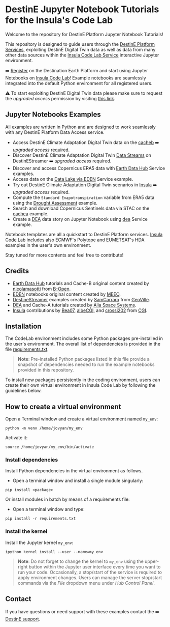 # DestinE Jupyter Notebook Tutorials for the Insula's Code Lab

Welcome to the repository for DestinE Platform Jupyter Notebook Tutorials!

This repository is designed to guide users through the [DestinE Platform Services](https://platform.destine.eu/services/), exploiting DestinE Digital Twin data as well as data from many other data sources within the [Insula Code Lab Service](https://platform.destine.eu/services/service/insula-code/) interactive Jupyter environment.

➡️ [Register](https://auth.destine.eu/realms/desp/account) on the Destination Earth Platform  and start using Jupyter Notebooks on [Insula Code Lab](https://code.insula.destine.eu)! Example notebooks are seamlessly integrated into the default Python environment for all registered users.

⚠️ To start exploiting DestinE Digital Twin data please make sure to request the *upgraded access* permission by visiting [this link](https://platform.destine.eu/access-policy-upgrade/).

## Jupyter Notebooks Examples

All examples are written in Python and are designed to work seamlessly with any DestinE Platform Data Access service.

* Access DestinE Climate Adaptation Digital Twin data on the [cacheb](./cacheb/cacheb-quickstart.ipynb) ➡️ *upgraded access* required.
* Discover DestinE Climate Adaptation Digital Twin [Data Streams](./DestineStreamer) on DestinEStreamer ➡️ *upgraded access* required.
* Discover and access Copernicus ERA5 data with [Earth Data Hub](./EarthDataHub) Service examples.
* Access data on the [Data Lake via EDEN](./EDEN/EDEN-example.ipynb) Service example.
* Try out DestinE Climate Adaptation Digital Twin scenarios in [Insula](./Insula) ➡️ *upgraded access* required.
* Compute the `Standard Evapotranspiration` variable from ERA5 data using the [Drought Assessment](./Insula/Drought_assessment.ipynb) example.
* Search and download Copernicus Sentinels data via STAC on the [cachea](./cachea/search_and_download.ipynb) example.
* Create a [DEA](https://dea.destine.eu/web/) data story on Jupyter Notebook using [dea](./dea/create-asset/create-asset.ipynb) Service example.

Notebook templates are all a quickstart to DestinE Platform services. [Insula Code Lab](https://code.insula.destine.eu/) includes also ECMWF's Polytope and EUMETSAT's HDA examples in the user's own environment.

Stay tuned for more contents and feel free to contribute!

## Credits

* [Earth Data Hub](https://earthdatahub.destine.eu) tutorials and Cache-B original content created by [nicolamasotti](https://github.com/nicolamasotti) from [B-Open](https://www.bopen.eu). 
* [EDEN](https://finder.eden.destine.eu/) notebooks original content created by [MEEO](https://www.meeo.it/).
* [DestineStreamer](https://streamer.destine.eu/) examples created by [SamCarraro](https://github.com/SamCarraro) from [GeoVille](https://www.geoville.com/).
* [DEA](https://dea.destine.eu/web/) and Cache-A tutorials created by [Alia Space Systems](https://www.alia-space.com/).
* [Insula](https://insula.destine.eu/) contributions by [Bea07](https://github.com/Bea07), [albeCGI](https://github.com/albeCGI), and [crossi202](https://github.com/crossi202) from [CGI](https://cgi.com).

## Installation
The CodeLab environment includes some Python packages pre-installed in the user's environment. The overall list of dependencies is provided in the file [requirements.txt](./requirements.txt).
> **Note**: Pre-installed Python packages listed in this file provide a snapshot of dependencies needed to run the example notebooks provided in this repository.

To install new packages persistently in the coding environment, users can create their own virtual environment in Insula Code Lab by following the guidelines below.

## How to create a virtual environment
Open a Terminal window and create a virtual environment named `my_env`: 
```
python -m venv /home/jovyan/my_env
```
Activate it:
```
source /home/jovyan/my_env/bin/activate
```
### Install dependencies
Install Python dependencies in the virtual environment as follows.<br>
* Open a terminal window and install a single module singularly:
```
pip install <package>
```
Or install modules in batch by means of a requirements file:
* Open a terminal window and type:
```
pip install -r requirements.txt
```
### Install the kernel
Install the Jupyter kernel `my_env`:
```
ipython kernel install --user --name=my_env
```
> **Note**: Do not forget to change the kernel to `my_env` using the upper-right button within the Jupyter user interface every time you want to run your code.
> Occasionally, a stop/start of the service is required to apply environment changes. Users can manage the server stop/start commands via the *File* dropdown menu under *Hub Control Panel*.

## Contact
If you have questions or need support with these examples contact the ➡️ [DestinE support](https://platform.destine.eu/support).
